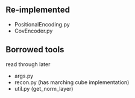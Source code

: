 ## Re-implemented
- PositionalEncoding.py
- CovEncoder.py

## Borrowed tools
read through later
- args.py
- recon.py (has marching cube implementation)
- util.py (get_norm_layer)
